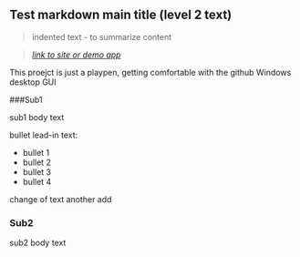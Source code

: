 ## Test markdown main title (level 2 text)

> indented text - to summarize content

> _[link to site or demo app](http://www.dlgsoftware.com)_

This proejct is just a playpen, getting comfortable with the github Windows desktop GUI 

###Sub1  

sub1 body text 

bullet lead-in text:
* bullet 1
* bullet 2
* bullet 3
* bullet 4

change of text 
another add 

### Sub2

sub2 body text
 
